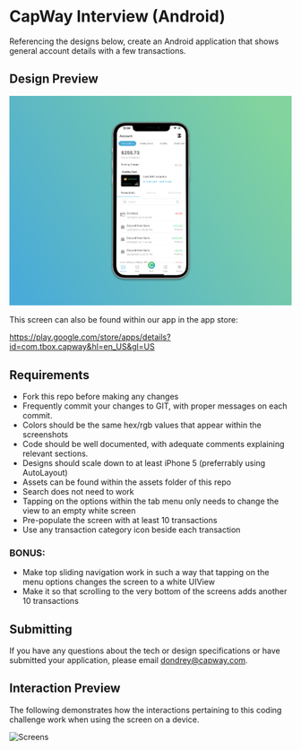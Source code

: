 # CapWay Interview (Android)
Referencing the designs below, create an Android application that shows general account details with a few transactions.

## Design Preview

![Screens](readme-assets/screen-preview.png)


This screen can also be found within our app in the app store: 

https://play.google.com/store/apps/details?id=com.tbox.capway&hl=en_US&gl=US


## Requirements

- Fork this repo before making any changes
- Frequently commit your changes to GIT, with proper messages on each commit.
- Colors should be the same hex/rgb values that appear within the screenshots
- Code should be well documented, with adequate comments explaining relevant sections.
- Designs should scale down to at least iPhone 5 (preferrably using AutoLayout)
- Assets can be found within the assets folder of this repo
- Search does not need to work
- Tapping on the options within the tab menu only needs to change the view to an empty white screen
- Pre-populate the screen with at least 10 transactions
- Use any transaction category icon beside each transaction 

### BONUS:
- Make top sliding navigation work in such a way that tapping on the menu options changes the screen to a white UIView
- Make it so that scrolling to the very bottom of the screens adds another 10 transactions

## Submitting
If you have any questions about the tech or design specifications or have submitted your application, please email dondrey@capway.com.


## Interaction Preview

The following demonstrates how the interactions pertaining to this coding challenge work when using the screen on a device. 

![Screens](readme-assets/screen.gif)
